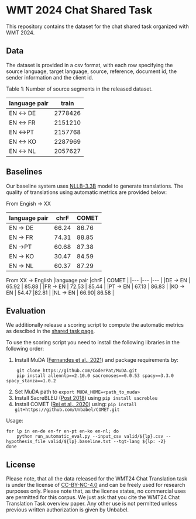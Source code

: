 # WMT 2024 Chat Shared Task

This repository contains the dataset for the chat shared task organized with WMT 2024.

## Data

The dataset is provided in a csv format, with each row specifying the source language, target language, source, reference, document id, the sender information and the client id.

Table 1: Number of source segments in the released dataset.

|language pair	|train	|
|---	|---	|
|EN <-> DE	|2778426	|
|EN <-> FR	|2151210	|
|EN <->PT	|2157768	|
|EN <-> KO	  |2287969	|
|EN <-> NL	  |2057627	| 


## Baselines 

Our baseline system uses [NLLB-3.3B](https://huggingface.co/facebook/nllb-200-3.3B) model to generate translations. The quality of translations using automatic metrics are provided below:

From Engish -> XX

|language pair	|chrF	| COMET | 
|---	|---	|---	|
|EN -> DE	| 66.24	| 86.76	|
|EN -> FR	| 74.31	| 88.85 |
|EN ->PT	| 60.68	| 87.38	|
|EN -> KO	  | 30.47	| 84.59 |
|EN -> NL	  |	60.37| 87.29	|

From XX -> English
|language pair	|chrF	| COMET | 
|---	|---	|---	|
|DE -> EN	| 65.92	| 85.88 | 
|FR	-> EN | 72.53	| 85.44 |
|PT -> EN	| 67.13	| 86.83 | 
|KO -> EN	  |	54.47 |82.81 |
|NL -> EN	  |	 66.90| 86.58 |  

## Evaluation 

We additionally release a scoring script to compute the automatic metrics as descibed in the [shared task page](https://www2.statmt.org/wmt24/chat-task.html).

To use the scoring script you need to install the following libraries in the following order:

1. Install MuDA ([Fernandes et al., 2021](https://aclanthology.org/2023.acl-long.36/)) and package requirements by:
```
    git clone https://github.com/CoderPat/MuDA.git
    pip install allennlp==2.10.0 sacremoses==0.0.53 spacy==3.3.0 spacy_stanza==1.0.2
```
2. Set MuDA path to `export MUDA_HOME=<path_to_muda>`
3. Install SacreBLEU ([Post 2018](https://aclanthology.org/W18-6319/)) using ```pip install sacrebleu```
4. Install COMET ([Rei et al., 2020](https://aclanthology.org/2020.emnlp-main.213/)) using:
```pip install git+https://github.com/Unbabel/COMET.git```


Usage:

```
for lp in en-de en-fr en-pt en-ko en-nl; do
    python run_automatic_eval.py --input_csv valid/${lp}.csv --hypothesis_file valid/${lp}.baseline.txt --tgt-lang ${lp: -2}
done
```

## License

Please note, that all the data released for the WMT24 Chat Translation task is under the license of [CC-BY-NC-4.0](https://creativecommons.org/licenses/by-nc/4.0/) and can be freely used for research purposes only. Please note that, as the license states, no commercial uses are permitted for this corpus. We just ask that you cite the WMT24 Chat Translation Task overview paper. Any other use is not permitted unless previous written authorization is given by Unbabel.
